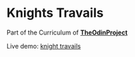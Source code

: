 # Knights Travails

Part of the Curriculum of **[TheOdinProject](https://www.theodinproject.com/lessons/javascript-knights-travails)**

Live demo: [knight travails](https://wissman77.github.io/knights-travails/)
